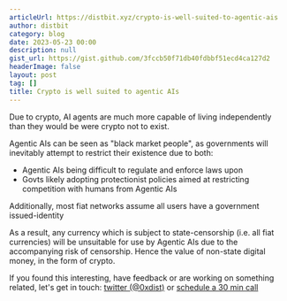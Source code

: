 ```yaml
---
articleUrl: https://distbit.xyz/crypto-is-well-suited-to-agentic-ais
author: distbit
category: blog
date: 2023-05-23 00:00
description: null
gist_url: https://gist.github.com/3fccb50f71db40fdbbf51ecd4ca127d2
headerImage: false
layout: post
tag: []
title: Crypto is well suited to agentic AIs
---
```





Due to crypto, AI agents are much more capable of living independently than they would be were crypto not to exist.  

Agentic AIs can be seen as "black market people", as governments will inevitably attempt to restrict their existence due to both:  
- Agentic AIs being difficult to regulate and enforce laws upon  
- Govts likely adopting protectionist policies aimed at restricting competition with humans from Agentic AIs  

Additionally, most fiat networks assume all users have a government issued-identity   

As a result, any currency which is subject to state-censorship (i.e. all fiat currencies) will be unsuitable for use by Agentic AIs due to the accompanying risk of censorship. Hence the value of non-state digital money, in the form of crypto.   


If you found this interesting, have feedback or are working on something related, let's get in touch: [twitter (@0xdist)](https://twitter.com/0xdist) or [schedule a 30 min call](https://cal.com/distbit/30min)